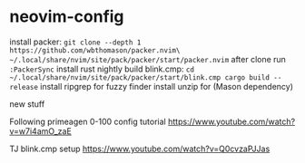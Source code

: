 # neovim-config
install packer:
`
git clone --depth 1 https://github.com/wbthomason/packer.nvim\
  ~/.local/share/nvim/site/pack/packer/start/packer.nvim
`
after clone run `:PackerSync`
install rust nightly
build blink.cmp:
`
cd ~/.local/share/nvim/site/pack/packer/start/blink.cmp
cargo build --release
`
install ripgrep for fuzzy finder
install unzip for (Mason dependency)

new stuff

Following
primeagen 0-100 config tutorial
https://www.youtube.com/watch?v=w7i4amO_zaE

TJ blink.cmp setup
https://www.youtube.com/watch?v=Q0cvzaPJJas
